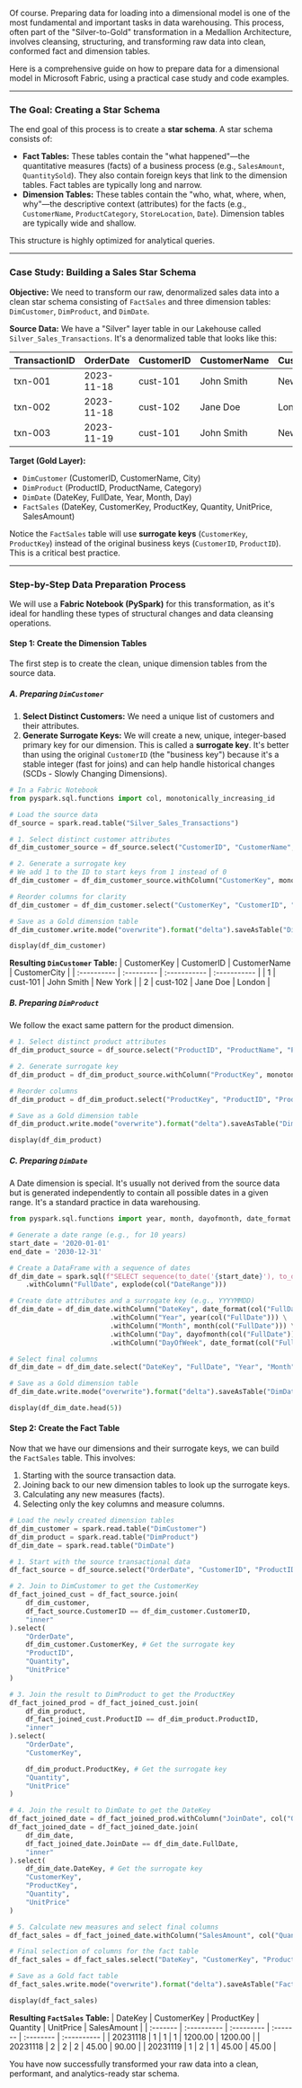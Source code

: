 Of course. Preparing data for loading into a dimensional model is one of the most fundamental and important tasks in data warehousing. This process, often part of the "Silver-to-Gold" transformation in a Medallion Architecture, involves cleansing, structuring, and transforming raw data into clean, conformed fact and dimension tables.

Here is a comprehensive guide on how to prepare data for a dimensional model in Microsoft Fabric, using a practical case study and code examples.

---

### The Goal: Creating a Star Schema

The end goal of this process is to create a **star schema**. A star schema consists of:

*   **Fact Tables:** These tables contain the "what happened"—the quantitative measures (facts) of a business process (e.g., `SalesAmount`, `QuantitySold`). They also contain foreign keys that link to the dimension tables. Fact tables are typically long and narrow.
*   **Dimension Tables:** These tables contain the "who, what, where, when, why"—the descriptive context (attributes) for the facts (e.g., `CustomerName`, `ProductCategory`, `StoreLocation`, `Date`). Dimension tables are typically wide and shallow.

This structure is highly optimized for analytical queries.

---

### Case Study: Building a Sales Star Schema

**Objective:**
We need to transform our raw, denormalized sales data into a clean star schema consisting of `FactSales` and three dimension tables: `DimCustomer`, `DimProduct`, and `DimDate`.

**Source Data:**
We have a "Silver" layer table in our Lakehouse called `Silver_Sales_Transactions`. It's a denormalized table that looks like this:

| TransactionID | OrderDate  | CustomerID | CustomerName | CustomerCity | ProductID | ProductName | ProductCategory | Quantity | UnitPrice |
| :------------ | :--------- | :--------- | :----------- | :----------- | :-------- | :---------- | :---------------- | :------- | :-------- |
| txn-001       | 2023-11-18 | cust-101   | John Smith   | New York     | prod-abc  | Laptop      | Electronics       | 1        | 1200.00   |
| txn-002       | 2023-11-18 | cust-102   | Jane Doe     | London       | prod-xyz  | SQL Guide   | Books             | 2        | 45.00     |
| txn-003       | 2023-11-19 | cust-101   | John Smith   | New York     | prod-xyz  | SQL Guide   | Books             | 1        | 45.00     |

**Target (Gold Layer):**
*   `DimCustomer` (CustomerID, CustomerName, City)
*   `DimProduct` (ProductID, ProductName, Category)
*   `DimDate` (DateKey, FullDate, Year, Month, Day)
*   `FactSales` (DateKey, CustomerKey, ProductKey, Quantity, UnitPrice, SalesAmount)

Notice the `FactSales` table will use **surrogate keys** (`CustomerKey`, `ProductKey`) instead of the original business keys (`CustomerID`, `ProductID`). This is a critical best practice.

---

### Step-by-Step Data Preparation Process

We will use a **Fabric Notebook (PySpark)** for this transformation, as it's ideal for handling these types of structural changes and data cleansing operations.

#### Step 1: Create the Dimension Tables

The first step is to create the clean, unique dimension tables from the source data.

##### A. Preparing `DimCustomer`

1.  **Select Distinct Customers:** We need a unique list of customers and their attributes.
2.  **Generate Surrogate Keys:** We will create a new, unique, integer-based primary key for our dimension. This is called a **surrogate key**. It's better than using the original `CustomerID` (the "business key") because it's a stable integer (fast for joins) and can help handle historical changes (SCDs - Slowly Changing Dimensions).

```python
# In a Fabric Notebook
from pyspark.sql.functions import col, monotonically_increasing_id

# Load the source data
df_source = spark.read.table("Silver_Sales_Transactions")

# 1. Select distinct customer attributes
df_dim_customer_source = df_source.select("CustomerID", "CustomerName", "CustomerCity").distinct()

# 2. Generate a surrogate key
# We add 1 to the ID to start keys from 1 instead of 0
df_dim_customer = df_dim_customer_source.withColumn("CustomerKey", monotonically_increasing_id() + 1)

# Reorder columns for clarity
df_dim_customer = df_dim_customer.select("CustomerKey", "CustomerID", "CustomerName", "CustomerCity")

# Save as a Gold dimension table
df_dim_customer.write.mode("overwrite").format("delta").saveAsTable("DimCustomer")

display(df_dim_customer)
```
**Resulting `DimCustomer` Table:**
| CustomerKey | CustomerID | CustomerName | CustomerCity |
| :---------- | :--------- | :----------- | :----------- |
| 1           | cust-101   | John Smith   | New York     |
| 2           | cust-102   | Jane Doe     | London       |

##### B. Preparing `DimProduct`

We follow the exact same pattern for the product dimension.

```python
# 1. Select distinct product attributes
df_dim_product_source = df_source.select("ProductID", "ProductName", "ProductCategory").distinct()

# 2. Generate surrogate key
df_dim_product = df_dim_product_source.withColumn("ProductKey", monotonically_increasing_id() + 1)

# Reorder columns
df_dim_product = df_dim_product.select("ProductKey", "ProductID", "ProductName", "ProductCategory")

# Save as a Gold dimension table
df_dim_product.write.mode("overwrite").format("delta").saveAsTable("DimProduct")

display(df_dim_product)
```

##### C. Preparing `DimDate`

A Date dimension is special. It's usually not derived from the source data but is generated independently to contain all possible dates in a given range. It's a standard practice in data warehousing.

```python
from pyspark.sql.functions import year, month, dayofmonth, date_format

# Generate a date range (e.g., for 10 years)
start_date = '2020-01-01'
end_date = '2030-12-31'

# Create a DataFrame with a sequence of dates
df_dim_date = spark.sql(f"SELECT sequence(to_date('{start_date}'), to_date('{end_date}'), interval 1 day) as DateRange") \
    .withColumn("FullDate", explode(col("DateRange")))

# Create date attributes and a surrogate key (e.g., YYYYMMDD)
df_dim_date = df_dim_date.withColumn("DateKey", date_format(col("FullDate"), "yyyyMMdd").cast("int")) \
                         .withColumn("Year", year(col("FullDate"))) \
                         .withColumn("Month", month(col("FullDate"))) \
                         .withColumn("Day", dayofmonth(col("FullDate"))) \
                         .withColumn("DayOfWeek", date_format(col("FullDate"), "E"))

# Select final columns
df_dim_date = df_dim_date.select("DateKey", "FullDate", "Year", "Month", "Day", "DayOfWeek")

# Save as a Gold dimension table
df_dim_date.write.mode("overwrite").format("delta").saveAsTable("DimDate")

display(df_dim_date.head(5))
```

#### Step 2: Create the Fact Table

Now that we have our dimensions and their surrogate keys, we can build the `FactSales` table. This involves:
1.  Starting with the source transaction data.
2.  Joining back to our new dimension tables to look up the surrogate keys.
3.  Calculating any new measures (facts).
4.  Selecting only the key columns and measure columns.

```python
# Load the newly created dimension tables
df_dim_customer = spark.read.table("DimCustomer")
df_dim_product = spark.read.table("DimProduct")
df_dim_date = spark.read.table("DimDate")

# 1. Start with the source transactional data
df_fact_source = df_source.select("OrderDate", "CustomerID", "ProductID", "Quantity", "UnitPrice")

# 2. Join to DimCustomer to get the CustomerKey
df_fact_joined_cust = df_fact_source.join(
    df_dim_customer,
    df_fact_source.CustomerID == df_dim_customer.CustomerID,
    "inner"
).select(
    "OrderDate",
    df_dim_customer.CustomerKey, # Get the surrogate key
    "ProductID",
    "Quantity",
    "UnitPrice"
)

# 3. Join the result to DimProduct to get the ProductKey
df_fact_joined_prod = df_fact_joined_cust.join(
    df_dim_product,
    df_fact_joined_cust.ProductID == df_dim_product.ProductID,
    "inner"
).select(
    "OrderDate",
    "CustomerKey",

    df_dim_product.ProductKey, # Get the surrogate key
    "Quantity",
    "UnitPrice"
)

# 4. Join the result to DimDate to get the DateKey
df_fact_joined_date = df_fact_joined_prod.withColumn("JoinDate", col("OrderDate")) # Alias OrderDate to avoid ambiguity
df_fact_joined_date = df_fact_joined_date.join(
    df_dim_date,
    df_fact_joined_date.JoinDate == df_dim_date.FullDate,
    "inner"
).select(
    df_dim_date.DateKey, # Get the surrogate key
    "CustomerKey",
    "ProductKey",
    "Quantity",
    "UnitPrice"
)

# 5. Calculate new measures and select final columns
df_fact_sales = df_fact_joined_date.withColumn("SalesAmount", col("Quantity") * col("UnitPrice"))

# Final selection of columns for the fact table
df_fact_sales = df_fact_sales.select("DateKey", "CustomerKey", "ProductKey", "Quantity", "UnitPrice", "SalesAmount")

# Save as a Gold fact table
df_fact_sales.write.mode("overwrite").format("delta").saveAsTable("FactSales")

display(df_fact_sales)
```
**Resulting `FactSales` Table:**
| DateKey  | CustomerKey | ProductKey | Quantity | UnitPrice | SalesAmount |
| :------- | :---------- | :--------- | :------- | :-------- | :---------- |
| 20231118 | 1           | 1          | 1        | 1200.00   | 1200.00     |
| 20231118 | 2           | 2          | 2        | 45.00     | 90.00       |
| 20231119 | 1           | 2          | 1        | 45.00     | 45.00       |

You have now successfully transformed your raw data into a clean, performant, and analytics-ready star schema.